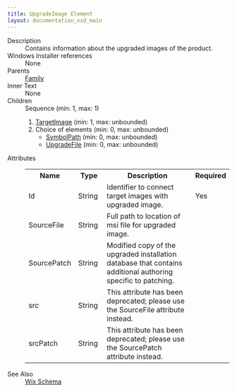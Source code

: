 ```yaml
---
title: UpgradeImage Element
layout: documentation_xsd_main
---
```

<dl>
  <dt>Description</dt>
  <dd>Contains information about the upgraded images of the product.</dd>
  <dt>Windows Installer references</dt>
  <dd>None</dd>
  <dt>Parents</dt>
  <dd>
    <a href="../family/">Family</a>
  </dd>
  <dt>Inner Text</dt>
  <dd>None</dd>
  <dt>Children</dt>
  <dd>Sequence (min: 1, max: 1)<ol><li><a href="../targetimage/">TargetImage</a> (min: 1, max: unbounded)</li><li>Choice of elements (min: 0, max: unbounded)<ul><li><a href="../symbolpath/">SymbolPath</a> (min: 0, max: unbounded)</li><li><a href="../upgradefile/">UpgradeFile</a> (min: 0, max: unbounded)</li></ul></li></ol></dd>
  <dt>Attributes</dt>
  <dd>
    <table cellspacing="0" cellpadding="0" class="schema">
      <tr>
        <th width="15%">Name</th>
        <th width="15%">Type</th>
        <th width="65%">Description</th>
        <th width="15%">Required</th>
      </tr>
      <tr>
        <td>Id</td>
        <td>String</td>
        <td>Identifier to connect target images with upgraded image.</td>
        <td>Yes</td>
      </tr>
      <tr>
        <td>SourceFile</td>
        <td>String</td>
        <td>Full path to location of msi file for upgraded image.</td>
        <td>&nbsp;</td>
      </tr>
      <tr>
        <td>SourcePatch</td>
        <td>String</td>
        <td>Modified copy of the upgraded installation database that contains additional authoring specific to patching.</td>
        <td>&nbsp;</td>
      </tr>
      <tr>
        <td>src</td>
        <td>String</td>
        <td>This attribute has been deprecated; please use the SourceFile attribute instead.</td>
        <td>&nbsp;</td>
      </tr>
      <tr>
        <td>srcPatch</td>
        <td>String</td>
        <td>This attribute has been deprecated; please use the SourcePatch attribute instead.</td>
        <td>&nbsp;</td>
      </tr>
    </table>
  </dd>
  <dt>See Also</dt>
  <dd>
    <a href="../wix">Wix Schema</a>
  </dd>
</dl>
